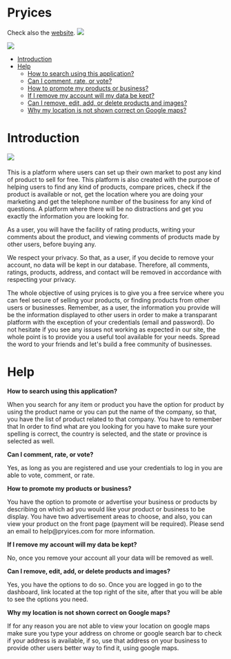 # Pryices
Check also the <a href="https://www.pryices.com/" target="_blank">website</a>.
<a href="https://play.google.com/store/apps/details?id=com.pryices.pryices" targer="_blank"><img src="http://www.pryices.com/assets/images/pryices_promo.jpg" border="0" /></a>
<p><img src="https://img.shields.io/badge/size-5.74MB-brightgreen.svg" border="0" /></p>
<ul>
  <li>
    <a href="#intro">Introduction</a>    
  </li>
  <li><a href="#help">Help</a>
    <ul>
      <li><a href="#searchwithapp">How to search using this application?</a></li>
      <li><a href="#commentratevote">Can I comment, rate, or vote?</a></li>
      <li><a href="#promoteproducts">How to promote my products or business?</a></li>
      <li><a href="#keepdata">If I remove my account will my data be kept?</a></li>
      <li><a href="#productsandimages">Can I remove, edit, add, or delete products and images?</a></li>
      <li><a href="#googlemaps">Why my location is not shown correct on Google maps?</a></li>
    </ul>
  </li>
</ul>
  
# <a name="intro">Introduction</a>
<img src="https://github.com/pryices/master/blob/master/pryices_android.gif" border="0" style="margin-right: 5px; margin-bottom: 5px;" /><p>This is a platform where users can set up their own market to post any kind of product to sell for free. This platform is also created with the purpose of helping users to find any kind of products, compare prices, check if the product is available or not, get the location where you are doing your marketing and get the telephone number of the business for any kind of questions. A platform where there will be no distractions and get you exactly the information you are looking for.</p>

<p>As a user, you will have the facility of rating products, writing your comments about the product, and viewing comments of products made by other users, before buying any.</p>

<p>We respect your privacy. So that, as a user, if you decide to remove your account, no data will be kept in our database. Therefore, all comments, ratings, products, address, and contact will be removed in accordance with respecting your privacy.</p>

<p>The whole objective of using pryices is to give you a free service where you can feel secure of selling your products, or finding products from other users or businesses. Remember, as a user, the information you provide will be the information displayed to other users in order to make a transparant platform with the exception of your credentials (email and password). Do not hesitate if you see any issues not working as expected in our site, the whole point is to provide you a useful tool available for your needs. Spread the word to your friends and let's build a free community of businesses.</p>

# <a name="help">Help</a>

<a name="searchwithapp"><strong>How to search using this application?</strong></a>
<p>When you search for any item or product you have the option for product by using the product name or you can put the name of the company, so that, you have the list of product related to that company. You have to remember that In order to find what are you looking for you have to make sure your spelling is correct, the country is selected, and the state or province is selected as well.</p>

<a name="commentratevote"><strong>Can I comment, rate, or vote?</strong></a>
<p>Yes, as long as you are registered and use your credentials to log in you are able to vote, comment, or rate.</p>

<a name="promoteproducts"><strong>How to promote my products or business?</strong></a>
<p>You have the option to promote or advertise your business or products by describing on which ad you would like your product or business to be display. You have two advertisement areas to choose, and also, you can view your product on the front page (payment will be required). Please send an email to help@pryices.com for more information.</p>

<a name="keepdata"><strong>If I remove my account will my data be kept?</strong></a>
<p>No, once you remove your account all your data will be removed as well.</p>

<a name="productsandimages"><strong>Can I remove, edit, add, or delete products and images?</strong></a>
<p>Yes, you have the options to do so. Once you are logged in go to the dashboard, link located at the top right of the site, after that you will be able to see the options you need.</p>

<a name="googlemaps"><strong>Why my location is not shown correct on Google maps?</strong></a>
<p>If for any reason you are not able to view your location on google maps make sure you type your address on chrome or google search bar to check if your address is available, if so, use that address on your business to provide other users better way to find it, using google maps.</p>
